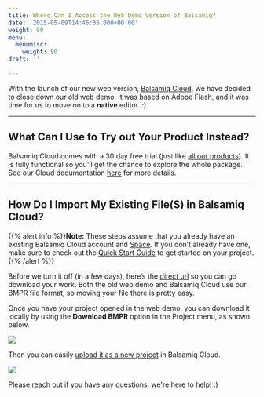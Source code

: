 ```yaml
---
title: Where Can I Access the Web Demo Version of Balsamiq?
date: '2015-05-09T14:46:35.000+00:00'
weight: 90
menu:
  menumisc:
    weight: 90
draft: ''

---
```

With the launch of our new web version, [Balsamiq Cloud](https://balsamiq.cloud/), we have decided to close down our old web demo. It was based on Adobe Flash, and it was time for us to move on to a **native** editor. :)

* * *

## What Can I Use to Try out Your Product Instead?

Balsamiq Cloud comes with a 30 day free trial (just like [all our products](https://support.balsamiq.com/sales/evaluate/)). It is fully functional so you'll get the chance to explore the whole package. See our Cloud documentation [here](https://docs.balsamiq.com/cloud/) for more details.

* * *

## How Do I Import My Existing File(S) in Balsamiq Cloud?

{{% alert info %}}**Note:** These steps assume that you already have an existing Balsamiq Cloud account and [Space](https://docs.balsamiq.com/cloud/spaces/). If you don’t already have one, make sure to check out the [Quick Start Guide](https://docs.balsamiq.com/cloud/intro/#quick-start-guide) to get started on your project.{{% /alert %}}

Before we turn it off (in a few days), here’s the [direct url](https://webdemo.balsamiq.com/) so you can go download your work. Both the old web demo and Balsamiq Cloud use our BMPR file format, so moving your file there is pretty easy.

Once you have your project opened in the web demo, you can download it locally by using the **Download BMPR** option in the Project menu, as shown below.

![](//media.balsamiq.com/img/support/prodfaqs/webdemo_1.png)

Then you can easily [upload it as a new project](https://docs.balsamiq.com/cloud/projects/) in Balsamiq Cloud.

![](//media.balsamiq.com/img/support/prodfaqs/webdemo_2.png)

Please [reach out](https://balsamiq.com/company/contact/#/t) if you have any questions, we're here to help! :)
